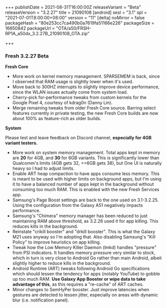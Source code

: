 +++
publishDate = 2021-08-31T16:00:00Z
releaseVariant = "Beta"
releaseVersion = "3.2.27"
title = 21090108
[android]
sesl = "3.1"
spl = "2021-07-01T8:00:00+08:00"
version = "11"
[delta]
noMirror = false
packageHash = "80e253cc7ca490b0a7619fa51166e226"
packageSize = 16650842
packageUrl = "OTA/a50/FRSH-RP1A_a50dx_3.2.27B_21090108_OTA.zip"

+++
### Fresh 3.2.27 Beta

**Fresh Core**

* More work on kernel memory management. SPARSEMEM is back, since I observed that RAM usage is slightly lower when it's used.
* Move back to 300HZ interrupts to slightly improve device performance, since the WLAN issues actually come from system load.
* Cherry-pick for-performance tweaks from custom kernels for the Google Pixel 4, courtesy of kdrag0n (Danny Lin).
* Merge remaining tweaks from older Fresh Core source. Barring select features currently in private testing, the new Fresh Core builds are now about 100% as feature-rich as older builds.

**System**

Please test and leave feedback on Discord channel, **especially for 4GB variant testers.**

* More work on system memory management. Total apps kept in memory are **20** for 4GB, and **30** for 6GB variants. This is significantly lower than Qualcomm's limits (4GB gets 32, >=6GB gets 38), but One UI is naturally heavy so I had to adjust limits.
* Enable ART heap compaction to have apps consume less memory. This is meant to be used with higher limits on background apps, but I'm using it to have a balanced number of apps kept in the background without consuming too much RAM. This is enabled with the new Fresh Services app.
* Samsung's Page Boost settings are back to the one used on 3.1-3.2.25. Using the configuration from the Galaxy A51 negatively impacts performance.
* Samsung's "Chimera" memory manager has been reduced to just maintaining RAM above threshold, as 3.2.26 used it for app killing. This reduces kills in the background.
* Reinstate "crikill booster" and "drkill booster". This is what the Galaxy M21 uses anyway so I'm adopting that. Also disabling Samsung's "Kill Policy" to improve heuristics on app killing.
* Tweak how the Low Memory Killer Daemon (lmkd) handles "pressure" from PSI indicators. It handles memory pressure very similar to stock, which in turn is very close to Android Go rather than main Android, albeit slightly higher to reduce kills in the background.
* Android Runtime (ART) tweaks following Android Go specifications which should lessen the tendency for apps (notably YouTube) to gobble up too much RAM. **Use Galaxy App Booster or wipe data to take advantage of this**, as this requires a "re-cache" of ART caches.
* Minor changes to SemHyPer booster. Just improve latencies when gestures are detected to lessen jitter, especially on areas with dynamic blur (i.e. notification panel).